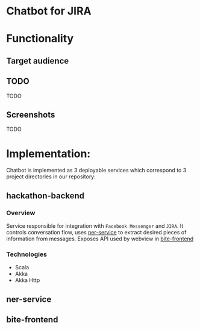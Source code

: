 # Chatbot for JIRA

# Functionality

## Target audience

## TODO

TODO

## Screenshots

TODO

# Implementation:

Chatbot is implemented as 3 deployable services which correspond to 3 project
directories in our repository:

## hackathon-backend
### Overview
Service responsible for integration with `Facebook Messenger` and `JIRA`.
It controls conversation flow, uses [ner-service](#ner-service) to extract desired
pieces of information from messages. Exposes API used by webview in [bite-frontend](#bite-frontend)

### Technologies
- Scala
- Akka
- Akka Http

## ner-service

## bite-frontend
